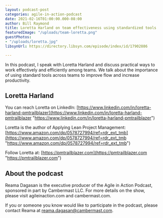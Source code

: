 ```yaml
---
layout: podcast-post
categories: agile-in-action-podcast
date: 2021-02-16T01:00:00.000-08:00
author: Bill Raymond
title: Loretta Harland on team effectiveness using standardized tools
featuredImage: "/uploads/team-loretta.png"
guestPhotos:
- "/uploads/loretta.jpg"
libsynUrl: https://directory.libsyn.com/episode/index/id/17902886

---
```

In this podcast, I speak with Loretta Harland and discuss practical ways to work effectively and efficiently among teams. We talk about the importance of using standard tools across teams to improve flow and increase productivity.

## Loretta Harland

You can reach Loretta on LinkedIn: [https://www.linkedin.com/in/loretta-harland-pmtrailblazer](https://www.linkedin.com/in/loretta-harland-pmtrailblazer "https://www.linkedin.com/in/loretta-harland-pmtrailblazer")

Loretta is the author of Applying Lean Project Management: [https://www.amazon.com/dp/0578727994/ref=rdr_ext_tmb](https://www.amazon.com/dp/0578727994/ref=rdr_ext_tmb "https://www.amazon.com/dp/0578727994/ref=rdr_ext_tmb")

Follow Loretta at: [https://pmtrailblazer.com](https://pmtrailblazer.com "https://pmtrailblazer.com")

## About the podcast

Reama Dagasan is the executive producer of the Agile in Action Podcast, sponsored in part by Cambermast LLC. For more details on the show, please visit agileinaction.com and cambermast.com.

If you or someone you know would like to participate in the podcast, please contact Reama at reama.dagasan@cambermast.com.